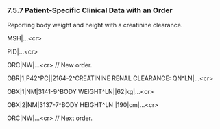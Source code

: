 ### 7.5.7 Patient‑Specific Clinical Data with an Order

Reporting body weight and height with a creatinine clearance.

MSH|...&lt;cr>

PID|...&lt;cr>

ORC|NW|...&lt;cr> // New order.

OBR|1|P42^PC||2164-2^CREATININE RENAL CLEARANCE: QN^LN|...&lt;cr>

OBX|1|NM|3141-9^BODY WEIGHT^LN||62|kg|...&lt;cr>

OBX|2|NM|3137-7^BODY HEIGHT^LN||190|cm|...&lt;cr>

ORC|NW|...&lt;cr> // Next order.
